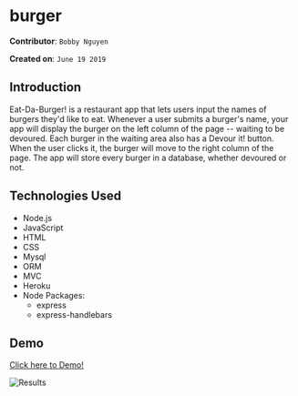 # burger

**Contributor**: `Bobby Nguyen`

**Created on**: `June 19 2019`

## Introduction
Eat-Da-Burger! is a restaurant app that lets users input the names of burgers they'd like to eat. Whenever a user submits a burger's name, your app will display the burger on the left column of the page -- waiting to be devoured. Each burger in the waiting area also has a Devour it! button. When the user clicks it, the burger will move to the right column of the page. The app will store every burger in a database, whether devoured or not.
## Technologies Used
- Node.js
- JavaScript
- HTML
- CSS
- Mysql
- ORM
- MVC
- Heroku
- Node Packages:
    - express
    - express-handlebars
    
## Demo
[Click here to Demo!](https://aqueous-waters-75422.herokuapp.com/)

![Results](/assets/images/eat-a-burger.png)

